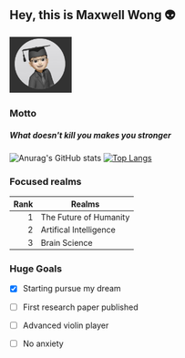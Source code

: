 ## Hey, this is Maxwell Wong 👽
<!-- ![Icon ](icon.jpg) -->
<img src="icon.jpg" style="zoom:30%;">


### Motto
##### What doesn't kill you makes you stronger

![Anurag's GitHub stats](https://github-readme-stats.vercel.app/api?username=Maxwell-Wong&show_icons=true&theme=algolia)
[![Top Langs](https://github-readme-stats.vercel.app/api/top-langs/?username=anuraghazra&layout=donut-vertical)](https://github.com/anuraghazra/github-readme-stats)


### Focused realms

| Rank | Realms    |
|-----:|-----------|
|     1| The Future of Humanity          |
|     2| Artifical Intelligence          |
|     3| Brain Science       |

### Huge Goals
- [x] Starting pursue my dream
- [ ] First research paper published
- [ ] Advanced violin player
- [ ] No anxiety

